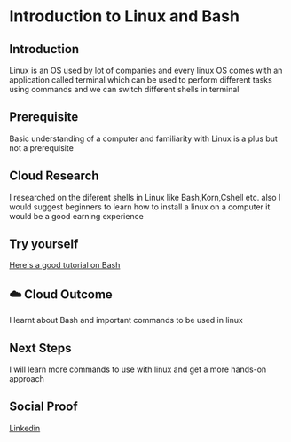 # Introduction to Linux and Bash

## Introduction

Linux is an OS used by lot of companies and every linux OS comes with an application called terminal which can be used to perform different tasks using commands and we can switch different shells in terminal

## Prerequisite

Basic understanding of a computer and familiarity with Linux is a plus but not a prerequisite


## Cloud Research

I researched on the diferent shells in Linux like Bash,Korn,Cshell etc. also I would suggest beginners to learn how to install a linux on a computer it would be a good earning experience

## Try yourself

[Here's a good tutorial on Bash](https://www.youtube.com/watch?v=qALScO3E61I)

## ☁️ Cloud Outcome

I learnt about Bash and important commands to be used in linux

## Next Steps

I will learn more commands to use with linux and get a more hands-on approach

## Social Proof

[Linkedin](https://www.linkedin.com/feed/update/urn:li:share:7015699507938033664/)
